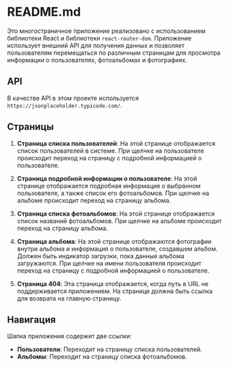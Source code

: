# README.md

Это многостраничное приложение реализовано с использованием библиотеки React и библиотеки `react-router-dom`. Приложение использует внешний API для получения данных и позволяет пользователям перемещаться по различным страницам для просмотра информации о пользователях, фотоальбомах и фотографиях.

## API

В качестве API в этом проекте используется `https://jsonplaceholder.typicode.com/`.

## Страницы

1. **Страница списка пользователей**: На этой странице отображается список пользователей в системе. При щелчке на пользователе происходит переход на страницу с подробной информацией о пользователе.

2. **Страница подробной информации о пользователе**: На этой странице отображается подробная информация о выбранном пользователе, а также список его фотоальбомов. При щелчке на альбоме происходит переход на страницу альбома.

3. **Страница списка фотоальбомов**: На этой странице отображается список названий фотоальбомов. При щелчке на альбоме происходит переход на страницу альбома.

4. **Страница альбома**: На этой странице отображаются фотографии внутри альбома и информация о пользователе, создавшем альбом. Должен быть индикатор загрузки, пока данные альбома загружаются. При щелчке на имени пользователя происходит переход на страницу с подробной информацией о пользователе.

5. **Страница 404**: Эта страница отображается, когда путь в URL не поддерживается приложением. На странице должна быть ссылка для возврата на главную страницу.

## Навигация

Шапка приложения содержит две ссылки:

- **Пользователи**: Переходит на страницу списка пользователей.
- **Альбомы**: Переходит на страницу списка фотоальбомов.
